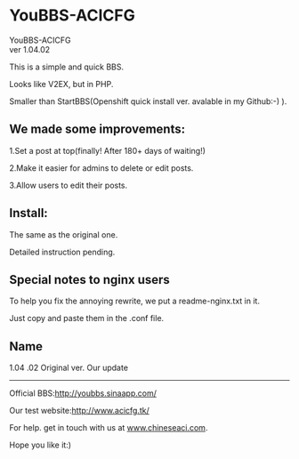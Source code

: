 YouBBS-ACICFG
=====================
YouBBS-ACICFG  
ver 1.04.02

This is a simple and quick BBS.

Looks like V2EX, but in PHP.

Smaller than StartBBS(Openshift quick install ver. avalable in my Github:-) ).

We made some improvements:
----------------
1.Set a post at top(finally! After 180+ days of waiting!)

2.Make it easier for admins to delete or edit posts.

3.Allow users to edit their posts.

Install:
------------
The same as the original one.

Detailed instruction pending.

Special notes to nginx users
------------
To help you fix the annoying rewrite, we put a readme-nginx.txt in it.

Just copy and paste them in the .conf file.

Name
----------
1.04                 .02
Original ver.        Our update


-----

Official BBS:http://youbbs.sinaapp.com/

Our test website:http://www.acicfg.tk/

For help. get in touch with us at www.chineseaci.com.

Hope you like it:)
